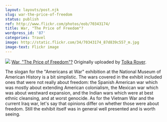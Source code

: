 ```yaml
---
layout: layouts/post.njk
slug: war-the-price-of-freedom
status: publish
ref: http://www.flickr.com/photos/eob/70343174/
title: War, "The Price of Freedom"?
wordpress_id: '87'
categories: Travel
image: http://static.flickr.com/34/70343174_87d839c557_m.jpg
image-text: Flickr image
---
```


[![](http://static.flickr.com/34/70343174_87d839c557_m.jpg)](http://www.flickr.com/photos/eob/70343174/)
   [War, "The Price of Freedom"?](http://www.flickr.com/photos/eob/70343174/)
  Originally uploaded by [Tolka Rover](http://www.flickr.com/people/eob/).


The slogan for the "Americans at War" exhibition at the National Museum of American History is a bit simplistic.  The wars covered in the exhibit included ones that were not really about freedom: the Spanish American war which was mostly about extending American colonialism, the Mexican war which was about westward expansion, and the Indian wars which were at best ethnic cleansing, and at worst genocide.  As for the Vietnam War and the current Iraq war, let's say that opinions differ on whether those were about freedom.  Still the exhibit itself was in general well presented and is worth seeing.


